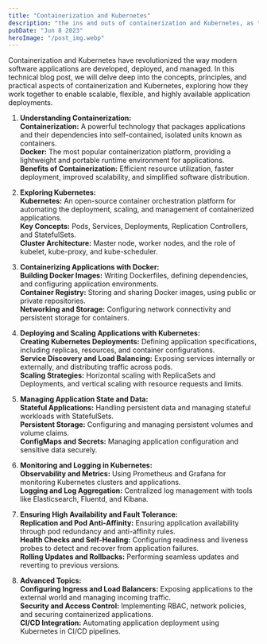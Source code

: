```yaml
---
title: "Containerization and Kubernetes"
description: "the ins and outs of containerization and Kubernetes, as this comprehensive blog post explores their principles, implementation, and best practices for building scalable and resilient applications..."
pubDate: "Jun 8 2023"
heroImage: "/post_img.webp"
---
```

Containerization and Kubernetes have revolutionized the way modern software applications are developed, deployed, and managed. In this technical blog post, we will delve deep into the concepts, principles, and practical aspects of containerization and Kubernetes, exploring how they work together to enable scalable, flexible, and highly available application deployments.

1. **Understanding Containerization:**  
**Containerization:** A powerful technology that packages applications and their dependencies into self-contained, isolated units known as containers.  
**Docker:** The most popular containerization platform, providing a lightweight and portable runtime environment for applications.  
**Benefits of Containerization:** Efficient resource utilization, faster deployment, improved scalability, and simplified software distribution.  

2. **Exploring Kubernetes:**  
**Kubernetes:** An open-source container orchestration platform for automating the deployment, scaling, and management of containerized applications.  
**Key Concepts:** Pods, Services, Deployments, Replication Controllers, and StatefulSets.  
**Cluster Architecture:** Master node, worker nodes, and the role of kubelet, kube-proxy, and kube-scheduler.  

3. **Containerizing Applications with Docker:**  
**Building Docker Images:** Writing Dockerfiles, defining dependencies, and configuring application environments.  
**Container Registry:** Storing and sharing Docker images, using public or private repositories.  
**Networking and Storage:** Configuring network connectivity and persistent storage for containers. 

4. **Deploying and Scaling Applications with Kubernetes:**  
**Creating Kubernetes Deployments:** Defining application specifications, including replicas, resources, and container configurations.  
**Service Discovery and Load Balancing:** Exposing services internally or externally, and distributing traffic across pods.  
**Scaling Strategies:** Horizontal scaling with ReplicaSets and Deployments, and vertical scaling with resource requests and limits.  

5. **Managing Application State and Data:**  
**Stateful Applications:** Handling persistent data and managing stateful workloads with StatefulSets.  
**Persistent Storage:** Configuring and managing persistent volumes and volume claims.  
**ConfigMaps and Secrets:** Managing application configuration and sensitive data securely.  

6. **Monitoring and Logging in Kubernetes:**  
**Observability and Metrics:** Using Prometheus and Grafana for monitoring Kubernetes clusters and applications.  
**Logging and Log Aggregation:** Centralized log management with tools like Elasticsearch, Fluentd, and Kibana.  

7. **Ensuring High Availability and Fault Tolerance:**  
**Replication and Pod Anti-Affinity:** Ensuring application availability through pod redundancy and anti-affinity rules.  
**Health Checks and Self-Healing:** Configuring readiness and liveness probes to detect and recover from application failures.  
**Rolling Updates and Rollbacks:** Performing seamless updates and reverting to previous versions.  

8. **Advanced Topics:**  
**Configuring Ingress and Load Balancers:** Exposing applications to the external world and managing incoming traffic.  
**Security and Access Control:** Implementing RBAC, network policies, and securing containerized applications.  
**CI/CD Integration:** Automating application deployment using Kubernetes in CI/CD pipelines.  